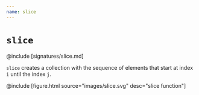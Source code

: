 ```yaml
---
name: slice
---
```


# `slice`

@include [signatures/slice.md]

`slice` creates a collection with the sequence of elements that start at index `i` until the index `j`.

@include [figure.html source="images/slice.svg" desc="slice function"]
